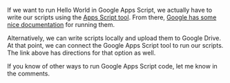 If we want to run Hello World in Google Apps Script, we actually have to write our scripts using the [Apps Script tool][2]. From there, [Google has some nice documentation][3] for running them.

Alternatively, we can write scripts locally and upload them to Google Drive. At that point, we can connect the Google Apps Script tool to run our scripts. The link above has directions for that option as well.

If you know of other ways to run Google Apps Script code, let me know in the comments.

[2]: https://developers.google.com/apps-script/guides/clasp
[3]: https://developers.google.com/apps-script
